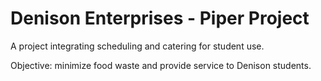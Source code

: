 # Denison Enterprises - Piper Project
A project integrating scheduling and catering for student use.

Objective: minimize food waste and provide service to Denison students.
